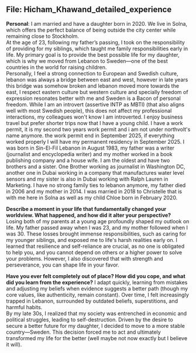 ## File: Hicham_Khawand_detailed_experience

**Personal**:
I am married and have a daughter born in 2020. We live in Solna, which offers the perfect balance of being outside the city center while remaining close to Stockholm.  
At the age of 23, following my father’s passing, I took on the responsibility of providing for my siblings, which taught me family responsibilities early in life. My primary goal is to provide the best possible life for my daughter, which is why we moved from Lebanon to Sweden—one of the best countries in the world for raising children.  
Personally, I feel a strong connection to European and Swedish culture, lebanon was always a bridge between east and west, however in late years this bridge was somehow broken and lebanon moved more towards the east, I respect eastern culture but western culture and specially freedom of expression resonates better with me and Sweden is a Bacon of personal freedom. While I am an introvert (assertive INTP as MBTI) (that also aligns well with most Swedish people), this does not affect my professional interactions, my colleagues won't know I am introverted. I enjoy business travel but prefer shorter trips now that I have a young child.
I have a work permit, it is my second two years work permit and i am not under northvolt's name anymore. the work permit end in September 2025, if everything worked properly I will have my permanent residency in September 2025.
I was born in Sin-El-Fil Lebanon in August 1983, my father was a writer (journalist and encyclopedia writer) and my mother worked in a book publishing company and a house wife. I am the oldest and have two brothers and a sister. One Brother working as journalist in Washington DC, another one in Dubai working in a company that manufactures water level sensors and my sister is also in Dubai working with Ralph Lauren in Marketing. I have no strong family ties to lebanon anymore, my father died in 2006 and my mother in 2014. I was married in 2018 to Christelle that is with me here in Solna as well as my child Chloe born in February 2020.

**Describe a moment in your life that fundamentally changed your worldview. What happened, and how did it alter your perspective?**  
Losing both of my parents at a young age profoundly shaped my outlook on life. My father passed away when I was 23, and my mother followed when I was 30. These losses brought immense responsibilities, such as caring for my younger siblings, and exposed me to life's harsh realities early on.
I learned that resilience and self-reliance are crucial, as no one is obligated to help you, and you cannot depend on others or a higher power to solve your problems. However, I also discovered that with strength and perseverance, you can shape life in your favor.

**Have you ever felt completely out of place? How did you cope, and what did you learn from the experience?** 
I adapt quickly, learning from mistakes and adjusting my beliefs when evidence suggests a better path (though my core values, like authenticity, remain constant). Over time, I felt increasingly trapped in Lebanon, surrounded by outdated beliefs, superstitions, and harmful habits.  
By my late 30s, I realized that my society was entrenched in economic and political struggles, leading to self-destruction. Driven by the desire to secure a better future for my daughter, I decided to move to a more stable country—Sweden. This decision forced me to act and ultimately transformed my life for the better (well maybe not now exactly but I believe it will).